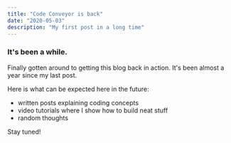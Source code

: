 ```yaml
---
title: "Code Conveyor is back"
date: "2020-05-03"
description: "My first post in a long time"
---
```


### It's been a while.

Finally gotten around to getting this blog back in action. It's been almost a year since my last post.

Here is what can be expected here in the future:

- written posts explaining coding concepts
- video tutorials where I show how to build neat stuff
- random thoughts

Stay tuned!
